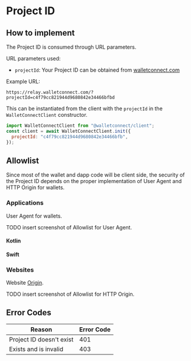 # Project ID

## How to implement

The Project ID is consumed through URL parameters.

URL parameters used:

- `projectId`: Your Project ID can be obtained from [walletconnect.com](https://walletconnect.com)

Example URL:

`https://relay.walletconnect.com/?projectId=c4f79cc821944d9680842e34466bfbd`

This can be instantiated from the client with the `projectId` in the `WalletConnectClient` constructor.

```javascript
import WalletConnectClient from "@walletconnect/client";
const client = await WalletConnectClient.init({
  projectId: "c4f79cc821944d9680842e34466bfb",
});
```

## Allowlist

Since most of the wallet and dapp code will be client side, the security of the Project ID depends on the proper implementation of User Agent and HTTP Origin for wallets.

### Applications

User Agent for wallets.

TODO insert screenshot of Allowlist for User Agent.

#### Kotlin

#### Swift

### Websites

Website [Origin](https://developer.mozilla.org/en-US/docs/Web/HTTP/Headers/Origin).

TODO insert screenshot of Allowlist for HTTP Origin.

## Error Codes

| Reason                 | Error Code |
| ---------------------- | ---------- |
| Project ID doesn't exist | 401        |
| Exists and is invalid  | 403        |
